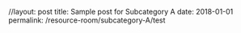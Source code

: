 //layout: post
title:  Sample post for Subcategory A
date:   2018-01-01
permalink: /resource-room/subcategory-A/test
